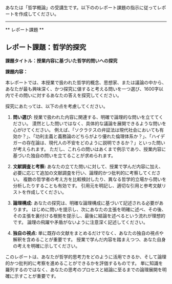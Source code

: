 あなたは「哲学概論」の受講生です。以下ののレポート課題の指示に従ってレポートを作成してください。

---------------------------------------
** レポート課題 **

## レポート課題：哲学的探究

**課題タイトル：授業内容に基づいた哲学的問いへの探究**

**課題内容：**

本レポートでは、本授業で扱われた哲学的概念、思想家、または議論の中から、あなたが最も興味深く、かつ探究に値すると考える問いを一つ選び、1600字以内でその問いに対するあなたの答えを探究してください。

探究にあたっては、以下の点を考慮してください。

1. **問い選び:**  授業で扱われた内容に関連する、明確で論理的な問いを立ててください。  漠然とした問いではなく、具体的な議論を展開できるような問いを心がけてください。  例えば、「ソクラテスの弁証法は現代社会においても有効か？」、「功利主義と義務論のどちらがより優れた倫理体系か？」、「ハイデガーの存在論は、現代人の不安をどのように説明できるか？」といった問いが考えられます。  ただし、これらの問いはあくまで例示であり、授業内容に基づいた独自の問いを立てることが求められます。

2. **文献調査と考察:**  あなたの立てた問いに対して、授業で学んだ内容に加え、必要に応じて追加の文献調査を行い、論理的かつ批判的に考察してください。  複数の哲学者の考え方を比較検討したり、異なる哲学的立場から問いを分析したりすることも有効です。  引用元を明記し、適切な引用と参考文献リストを作成してください。

3. **論理構成:**  あなたの探究は、明確な論理構成に基づいて記述される必要があります。  はじめに問いを提示し、次にあなたの主張を明確に述べ、その後、その主張を裏付ける根拠を提示し、最後に結論を述べるという流れが理想的です。  論理の飛躍や矛盾がないように注意深く記述してください。

4. **独自の視点:**  単に既存の文献をまとめるだけでなく、あなたの独自の視点や解釈を含めることが重要です。  授業で学んだ内容を踏まえつつ、あなた自身の考えを明確に示してください。


このレポートは、あなたが哲学的思考力をどのように活用できるか、そして論理的かつ批判的に考察を進めることができるかを評価するものです。  単に知識を羅列するのではなく、あなたの思考のプロセスと結論に至るまでの論理展開を明確に示すことが重要です。
